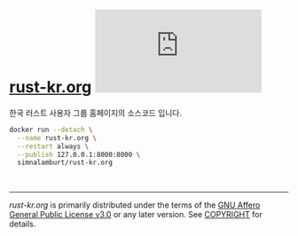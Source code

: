 [rust-kr.org] [![Docker Badge]][Docker Hub]
========
한국 러스트 사용자 그룹 홈페이지의 소스코드 입니다.

```bash
docker run --detach \
  --name rust-kr.org \
  --restart always \
  --publish 127.0.0.1:8000:8000 \
  simnalamburt/rust-kr.org
```

<br>

--------

*rust-kr.org* is primarily distributed under the terms of the [GNU Affero General
Public License v3.0] or any later version. See [COPYRIGHT] for details.

[rust-kr.org]: https://rust-kr.org
[Docker Badge]: https://badgen.net/docker/pulls/simnalamburt/rust-kr.org?icon=docker&label=pulls
[Docker Hub]: https://hub.docker.com/r/simnalamburt/rust-kr.org/
[GNU Affero General Public License v3.0]: LICENSE
[COPYRIGHT]: COPYRIGHT

